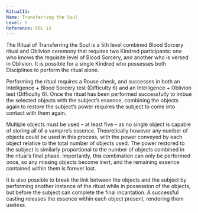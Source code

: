 ```yaml
---
RitualId: 
Name: Transferring the Soul
Level: 5
Reference: FOL 13
---
```

The Ritual of Transferring the Soul is a 5th level combined Blood Sorcery ritual and Oblivion ceremony that requires two Kindred participants: one who knows the requisite level of Blood Sorcery, and another who is versed in Oblivion. It is possible for a single Kindred who possesses both Disciplines to perform the ritual alone.

Performing the ritual requires a Rouse check, and successes in both an Intelligence + Blood Sorcery test (Difficulty 6) and an Intelligence + Oblivion test (Difficulty 6). Once the ritual has been performed successfully to imbue the selected objects with the subject’s essence, combining the objects again to restore the subject’s power requires the subject to come into contact with them again.

Multiple objects must be used – at least five – as no single object is capable of storing all of a vampire’s essence. Theoretically however any number of objects could be used in this process, with the power conveyed by each object relative to the total number of objects used. The power restored to the subject is similarly proportional to the number of objects combined in the ritual’s final phase. Importantly, this combination can only be performed once, so any missing objects become inert, and the remaining essence contained within
them is forever lost.

It is also possible to break the link between the objects and the subject by performing another instance of the ritual while in possession of the objects, but before the subject can complete the final incantation. A successful casting releases the essence within each object present, rendering them useless.
